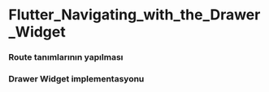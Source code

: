# Flutter_Navigating_with_the_Drawer_Widget

### Route tanımlarının yapılması
### Drawer Widget implementasyonu
